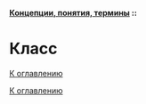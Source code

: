 **[Концепции, понятия, термины](../README.md#concepts) ::**
# Класс

<!--

-->

[К оглавлению](../README.md#concepts)



[К оглавлению](../README.md#concepts)
